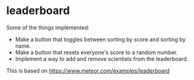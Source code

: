 leaderboard
===========

Some of the things implemented:
* Make a button that toggles between sorting by score and sorting by name. 
* Make a button that resets everyone's score to a random number. 
* Implement a way to add and remove scientists from the leaderboard.

This is based on https://www.meteor.com/examples/leaderboard
